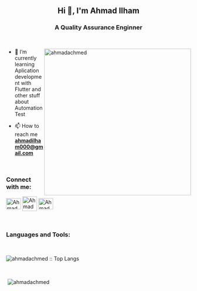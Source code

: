 <h2 align="center">Hi 👋, I'm Ahmad Ilham</h1>
<h3 align="center">A Quality Assurance Enginner</h3>

<br>

<p><img align="right" src="https://github.com/Adam-pw/Adam-pw/blob/main/animation_500_kxa883sd.gif" height="400" alt="ahmadachmed" /></p>


- 🌱 I’m currently learning Aplication development with Flutter and other stuff about Automation Test

- 📫 How to reach me **ahmadilham000@gmail.com**

<br>

<h3 align="left">Connect with me:</h3>
<p align="left">
  <a href="https://www.linkedin.com/in/ahmadachmed/" target="blank"><img align="center"
      src="https://raw.githubusercontent.com/rahuldkjain/github-profile-readme-generator/master/src/images/icons/Social/linked-in-alt.svg"
      alt="Ahmad Ilham" height="30" width="40" /></a>
  <a href="https://www.facebook.com/achmedeathcore/" target="blank"><img align="center"
      src="https://raw.githubusercontent.com/rahuldkjain/github-profile-readme-generator/master/src/images/icons/Social/facebook.svg"
      alt="Ahmad Ilham height="30" width="40" /></a>
  <a href="https://instagram.com/ahmadachmed" target="blank"><img align="center"
      src="https://raw.githubusercontent.com/rahuldkjain/github-profile-readme-generator/master/src/images/icons/Social/instagram.svg"
      alt="Ahmad Ilham" height="30" width="40" /></a>
</p>

<br>

<h3 align="left">Languages and Tools:</h3>

<br>

<p align="left"><img src="https://github-readme-stats.vercel.app/api/top-langs/?username=ahmadachmed&langs_count=10&theme=tokyonight&layout=compact" alt="ahmadachmed :: Top Langs" /></p>
  <br>

<p>&nbsp;<img align="center" src="https://github-readme-stats.vercel.app/api?username=ahmadachmed&show_icons=true&theme=tokyonight&locale=en"
    alt="ahmadachmed" /></p>

